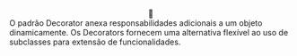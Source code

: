 <div align="center" style="display: inline_block"><br>
🎨
</div>
O padrão Decorator anexa responsabilidades adicionais a um objeto dinamicamente. Os Decorators fornecem uma alternativa flexível ao uso de subclasses para extensão de funcionalidades.

